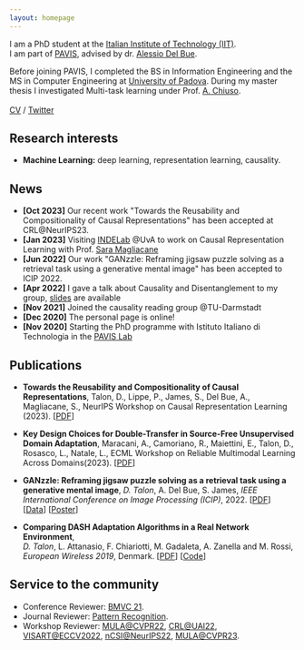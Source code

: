 ```yaml
---
layout: homepage
---
```


I am a PhD student at the [Italian Institute of Technology (IIT)](http://iit.it).  
I am part of [PAVIS](https://pavis.iit.it/), advised by dr. [Alessio Del Bue](http://www.iit.it/it/people/alessio-delbue).

Before joining PAVIS, I completed the BS in Information Engineering and the MS in Computer Engineering at [University of Padova](http://unipd.it). During my master thesis I investigated Multi-task learning under Prof. [A. Chiuso](https://scholar.google.it/citations?user=9Pl5k60AAAAJ&hl=en).  
<br>
[CV](./assets/files/dt_resume.pdf) / [Twitter](https://twitter.com/davidetalon94)

## Research interests
- **Machine Learning:** deep learning, representation learning, causality. 

## News
- **[Oct 2023]** Our recent work "Towards the Reusability and Compositionality of Causal Representations" has been accepted at CRL@NeurIPS23.  
- **[Jan 2023]** Visiting [INDELab](http://indelab.org) @UvA to work on Causal Representation Learning with Prof. [Sara Magliacane](http://saramagliacane.github.io)  
- **[Jun 2022]** Our work "GANzzle: Reframing jigsaw puzzle solving as a retrieval task using a generative mental image" has been accepted to ICIP 2022.
- **[Apr 2022]** I gave a talk about Causality and Disentanglement to my group, [slides](./assets/files/20220413_causality_brainstorming.pdf) are available
- **[Nov 2021]** Joined the causality reading group @TU-Darmstadt
- **[Dec 2020]** The personal page is online!
- **[Nov 2020]** Starting the PhD programme with Istituto Italiano di Technologia in the [PAVIS Lab](https://pavis.iit.it/) 



## Publications

- **Towards the Reusability and Compositionality of Causal Representations**,
Talon, D., Lippe, P., James, S., Del Bue, A., Magliacane, S., NeurIPS Workshop on Causal Representation Learning (2023).
[[PDF](assets/files/talon2023towards-crlw.pdf)]

- **Key Design Choices for Double-Transfer in Source-Free Unsupervised Domain Adaptation**,
Maracani, A., Camoriano, R., Maiettini, E., Talon, D., Rosasco, L., Natale, L., ECML Workshop on Reliable Multimodal Learning Across Domains(2023).
[[PDF](https://arxiv.org/abs/2302.05379)]

- **GANzzle: Reframing jigsaw puzzle solving as a retrieval task using a generative mental image**, 
 *D. Talon*, A. Del Bue, S. James, *IEEE International Conference on Image Processing (ICIP)*, 2022.
 [[PDF](https://arxiv.org/pdf/2207.05634.pdf)] [[Data](https://github.com/IIT-PAVIS/GANzzle)] [[Poster](assets/files/2022_ICIP_ganzzle_poster.pdf)]

- **Comparing DASH Adaptation Algorithms in a Real Network Environment**,  
 *D. Talon*, L. Attanasio, F. Chiariotti, M. Gadaleta, A. Zanella and M. Rossi,  *European Wireless 2019*, Denmark. 
 [[PDF](https://ieeexplore.ieee.org/document/8835954)] [[Code](https://github.com/davidetalon/DASHPlayer)]

## Service to the community

- Conference Reviewer: [BMVC 21](https://www.bmvc2021-virtualconference.com/people/reviewers/).
- Journal Reviewer: [Pattern Recognition](https://www.sciencedirect.com/journal/pattern-recognition/about/aims-and-scope).
- Workshop Reviewer: [MULA@CVPR22](https://mula-workshop.github.io/#committee), [CRL@UAI22](https://crl-uai-2022.github.io/organisers-reviewers), [VISART@ECCV2022](https://visarts.eu/), [nCSI@NeurIPS22](https://ncsi.cause-lab.net/), [MULA@CVPR23](https://mula-workshop.github.io/).
